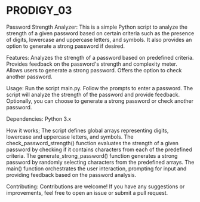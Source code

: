 # PRODIGY_03
Password Strength Analyzer:
This is a simple Python script to analyze the strength of a given password based on certain criteria such as the presence of digits, lowercase and uppercase letters, and symbols. It also provides an option to generate a strong password if desired.

Features:
Analyzes the strength of a password based on predefined criteria.
Provides feedback on the password's strength and complexity meter.
Allows users to generate a strong password.
Offers the option to check another password.

Usage:
Run the script main.py.
Follow the prompts to enter a password.
The script will analyze the strength of the password and provide feedback.
Optionally, you can choose to generate a strong password or check another password.

Dependencies:
Python 3.x

How it works;
The script defines global arrays representing digits, lowercase and uppercase letters, and symbols.
The check_password_strength() function evaluates the strength of a given password by checking if it contains characters from each of the predefined criteria.
The generate_strong_password() function generates a strong password by randomly selecting characters from the predefined arrays.
The main() function orchestrates the user interaction, prompting for input and providing feedback based on the password analysis.

Contributing:
Contributions are welcome! If you have any suggestions or improvements, feel free to open an issue or submit a pull request.
